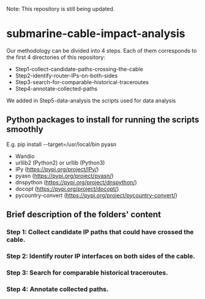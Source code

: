 Note: This repository is still being updated.  

# submarine-cable-impact-analysis

Our methodology can be divided into 4 steps. Each of them corresponds to the first 4 directories of this repository:  
* Step1-collect-candidate-paths-crossing-the-cable
* Step2-identify-router-IPs-on-both-sides
* Step3-search-for-comparable-historical-traceroutes
* Step4-annotate-collected-paths

We added in Step5-data-analysis the scripts used for data analysis

## Python packages to install for running the scripts smoothly
E.g. pip install --target=/usr/local/bin pyasn
* Wandio
* urllib2 (Python2) or urllib (Python3)
* IPy (https://pypi.org/project/IPy/)
* pyasn (https://pypi.org/project/pyasn/)
* dnspython (https://pypi.org/project/dnspython/)
* docopt (https://pypi.org/project/docopt/) 
* pycountry-convert (https://pypi.org/project/pycountry-convert/)
 
## Brief description of the folders' content   
### Step 1: Collect candidate IP paths that could have crossed the cable.




### Step 2: Identify router IP interfaces on both sides of the cable.




### Step 3: Search for comparable historical traceroutes.




### Step 4: Annotate collected paths.
